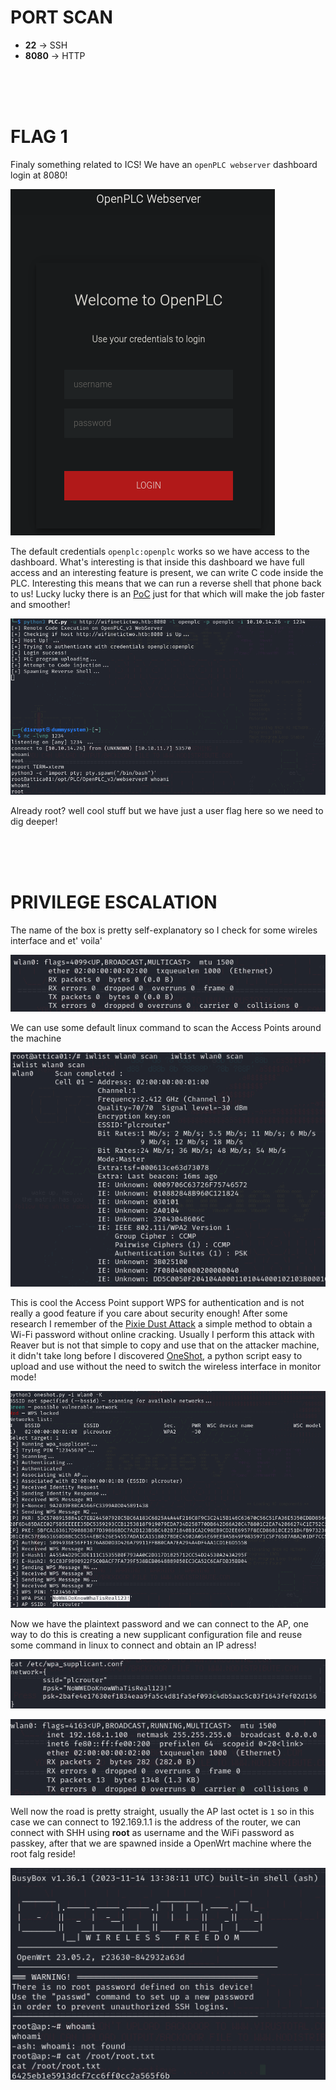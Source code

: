 # PORT SCAN
* **22** &#8594; SSH
* **8080** &#8594; HTTP 


<br><br><br>

# FLAG 1
Finaly something related to ICS! We have an `openPLC webserver` dashboard login at 8080! 

![ab37cfd23e70cce3499c0fba9fe0a956.png](img/ab37cfd23e70cce3499c0fba9fe0a956.png)

The default credentials `openplc:openplc` works so we have access to the dashboard. What's interesting is that inside this dashboard we have full access and an interesting feature is present, we can write C code inside the PLC. Interesting this means that we can run a reverse shell that phone back to us! Lucky lucky there is an [PoC](https://www.exploit-db.com/exploits/49803) just for that which will make the job faster and smoother!

![81ea25f97ca452e846b88f692a10ebf6.png](img/81ea25f97ca452e846b88f692a10ebf6.png)

Already root? well cool stuff but we have just a user flag here so we need to dig deeper!

<br><br><br>

# PRIVILEGE ESCALATION

The name of the box is pretty self-explanatory so I check for some wireles interface and et' voila'

![6c1feb08c03745e174c17d7a2bc9dd6f.png](img/6c1feb08c03745e174c17d7a2bc9dd6f.png)

We can use some default linux command to scan the Access Points around the machine

![12432bc264f2cefc0e2fd3c7f88b30bb.png](img/12432bc264f2cefc0e2fd3c7f88b30bb.png)

This is cool the Access Point support WPS for authentication and is not really a good feature if you care about security enough! After some research I remember of the [Pixie Dust Attack](https://firewalltimes.com/wps-attacks/) a simple method to obtain a Wi-Fi password without online cracking. Usually I perform this attack with Reaver but is not that simple to copy and use that on the attacker machine, it didn't take long before I discovered [OneShot](https://github.com/devocator/OneShot), a python script easy to upload and use without the need to switch the wireless interface in monitor mode!

![2cc5ed285de998ee20688e3ca24e0c4c.png](img/2cc5ed285de998ee20688e3ca24e0c4c.png)

Now we have the plaintext password and we can connect to the AP, one way to do this is creating a new supplicant configuration file and reuse some command in linux to connect and obtain an IP adress!

![da38a468310562166e4a61489f8c7080.png](img/da38a468310562166e4a61489f8c7080.png)

![98685a752098a2a033a1d36c346bdb14.png](img/98685a752098a2a033a1d36c346bdb14.png)

Well now the road is pretty straight, usually the AP last octet is `1` so in this case we can connect to 192.169.1.1 is the address of the router, we can connect with SHH using **root** as username and the WiFi password as passkey, after that we are spawned inside a OpenWrt machine where the root falg reside!

![b4ec54910189edd9c1c0e78302f27ec5.png](img/b4ec54910189edd9c1c0e78302f27ec5.png)
